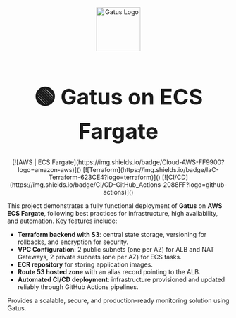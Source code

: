 <div align="center">
  <img width="100" height="100" alt="Gatus Logo" src="https://github.com/user-attachments/assets/bb670d76-1282-4bad-a9e9-4190d9f43410" />
  <h1 style="font-size: 3.5em;">🟢 Gatus on ECS Fargate</h1>
[![AWS | ECS Fargate](https://img.shields.io/badge/Cloud-AWS-FF9900?logo=amazon-aws)]()
[![Terraform](https://img.shields.io/badge/IaC-Terraform-623CE4?logo=terraform)]()
[![CI/CD](https://img.shields.io/badge/CI/CD-GitHub_Actions-2088FF?logo=github-actions)]()

</div>


This project demonstrates a fully functional deployment of **Gatus** on **AWS ECS Fargate**, following best practices for infrastructure, high availability, and automation. Key features include:

- **Terraform backend with S3**: central state storage, versioning for rollbacks, and encryption for security.
- **VPC Configuration**: 2 public subnets (one per AZ) for ALB and NAT Gateways, 2 private subnets (one per AZ) for ECS tasks.
- **ECR repository** for storing application images.
- **Route 53 hosted zone** with an alias record pointing to the ALB.
- **Automated CI/CD deployment**: infrastructure provisioned and updated reliably through GitHub Actions pipelines.

Provides a scalable, secure, and production-ready monitoring solution using Gatus.
